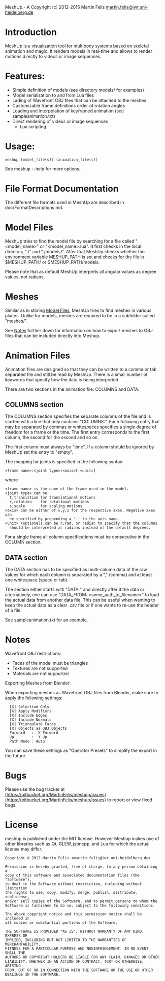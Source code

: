 MeshUp - A Copyright (c) 2012-2015 Martin Felis <martin.felis@iwr.uni-heidelberg.de>

# Introduction

MeshUp is a visualization tool for multibody systems based on skeletal
animation and magic. It renders models in real-time and allows to render
motions directly to videos or image sequences.

# Features:

  * Simple definition of models (see directory models/ for examples)
  * Model serialization to and from Lua files
  * Lading of Wavefront OBJ files that can be attached to the meshes
  * Customizable frame definitions order of rotation angles
  * Loading and interpolation of keyframed animation (see sampleanimation.txt)
  * Direct rendering of videos or image sequences
	* Lua scripting

# Usage:

	meshup [model_file(s)] [animation_file(s)]

See meshup --help for more options.

# File Format Documentation

The different file formats used in MeshUp are described in
doc/FormatDescriptions.md.

# Model Files

MeshUp tries to find the model file by searching for a file called
"<model_name>" or "<model_name>.lua". It first checks in the local
directory "./" and "./models/". After that MeshUp checks whether the
environment variable MESHUP_PATH is set and checks for the file in
$MESHUP_PATH/ or $MESHUP_PATH/models.

Please note that as default MeshUp interprets all angular values as degree
values, not radians.

# Meshes

Similar as in storing [Model Files](#markdown-header-model-files), MeshUp
tries to find meshes in various places. Unlike for models, meshes are
required to be in a subfolder called "meshes/".

See [Notes](#markdown-header-notes) further down for information on how to
export meshes to OBJ files that can be included directly into Meshup.

# Animation Files

Animation files are designed so that they can be written to a comma or tab
separated file and still be read by MeshUp. There is a small number of
keywords that specify how the data is being interpreted.

There are two sections in the animation file: COLUMNS and DATA.

## COLUMNS section

The COLUMNS section specifies the separate columns of the file and is
started with a line that only contains "COLUMNS:". Each following entry
that may be separated by commas or whitespaces specifies a single degree of
freedom for a frame or the time. The first entry corresponds to the first
column, the second for the second and so on.

The first column must always be "time". If a column should be
ignored by MeshUp set the entry to "empty".

The mapping for joints is specified in the following syntax:

	<frame name>:<joint type>:<axis>[:<unit>]

where

	<frame name> is the name of the frame used in the model.
	<joint type> can be 
	  t,translation for translational motions
	  r,rotation    for rotational motions
	  s,scale       for scaling motions
	<axis> can be either of x,y,z for the respective axes. Negative axes can
	  be specified by prepending a '-' to the axis name.
	<unit> (optional) can be r,rad, or radian to specify that the columns
	  should be interpreted as radians instead of the default degrees.

For a single frame all column specifications must be consecutive in the
COLUMN section.

## DATA section

The DATA section has to be specified as multi-column data of the raw values
for which each column is separated by a "," (comma) and at least one
	whitespace (space or tab).

The section either starts with "DATA:" and directly after it the data or
alternatively, one can use "DATA_FROM: <some_path_to_filename>" to load the
actual data from another data file. This can be useful when wanting to keep
the actual data as a clear .csv file or if one wants to re-use the header
of a file.

See sampleanimation.txt for an example.

# Notes

Wavefront OBJ restrictions:

  * Faces of the model must be triangles
  * Textures are not supported
  * Materials are not supported

Exporting Meshes from Blender:

When exporting meshes as Wavefront OBJ files from Blender, make sure to
apply the following settings:

	  [X] Selection Only
	  [X] Apply Modifiers
	  [X] Include Edges
	  [X] Include Normals
	  [X] Triangulate Faces
	  [X] Objects as OBJ Objects
	  Forward   : -X Forward
	  Up        :  Y Up
	  Path Mode : Auto

You can save these settings as "Operator Presets" to simplify the export
in the future.

# Bugs

Please use the bug tracker at [https://bitbucket.org/MartinFelis/meshup/issues](https://bitbucket.org/MartinFelis/meshup/issues) to report or view fixed bugs.

# License

meshup is published under the MIT license. However Meshup makes use of
other libraries such as Qt, GLEW, jsoncpp, and Lua for which the actual
license may differ.

	Copyright © 2012 Martin Felis <martin.felis@iwr.uni-heidelberg.de>
	
	Permission is hereby granted, free of charge, to any person obtaining a
	copy of this software and associated documentation files (the "Software"),
	to deal in the Software without restriction, including without limitation
	the rights to use, copy, modify, merge, publish, distribute, sublicense,
	and/or sell copies of the Software, and to permit persons to whom the
	Software is furnished to do so, subject to the following conditions:
	
	The above copyright notice and this permission notice shall be included in
	all copies or substantial portions of the Software.
	
	THE SOFTWARE IS PROVIDED "AS IS", WITHOUT WARRANTY OF ANY KIND, EXPRESS OR
	IMPLIED, INCLUDING BUT NOT LIMITED TO THE WARRANTIES OF MERCHANTABILITY,
	FITNESS FOR A PARTICULAR PURPOSE AND NONINFRINGEMENT. IN NO EVENT SHALL THE
	AUTHORS OR COPYRIGHT HOLDERS BE LIABLE FOR ANY CLAIM, DAMAGES OR OTHER
	LIABILITY, WHETHER IN AN ACTION OF CONTRACT, TORT OR OTHERWISE, ARISING
	FROM, OUT OF OR IN CONNECTION WITH THE SOFTWARE OR THE USE OR OTHER
	DEALINGS IN THE SOFTWARE. 
